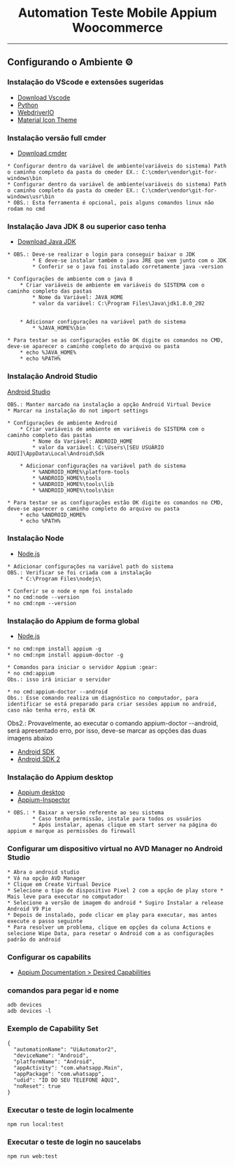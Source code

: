 <h1 align="center">Automation Teste Mobile Appium Woocommerce</h1>

---

## Configurando o Ambiente :gear:

### Instalação do VScode e extensões sugeridas
* [Download Vscode](https://code.visualstudio.com/download)
* [Python](https://marketplace.visualstudio.com/items?itemName=ms-python.python)
* [WebdriverIO](https://webdriver.io/)
* [Material Icon Theme](https://marketplace.visualstudio.com/items?itemName=PKief.material-icon-theme)

### Instalação versão full cmder
* [Download cmder](https://cmder.net/)
```
* Configurar dentro da variável de ambiente(variáveis do sistema) Path  o caminho completo da pasta do cmeder EX.: C:\cmder\vendor\git-for-windows\bin 
* Configurar dentro da variável de ambiente(variáveis do sistema) Path  o caminho completo da pasta do cmeder EX.: C:\cmder\vendor\git-for-windows\usr\bin
* OBS.: Esta ferramenta é opcional, pois alguns comandos linux não rodam no cmd
```

### Instalação Java JDK 8 ou superior caso tenha
* [Download Java JDK](https://www.oracle.com/br/java/technologies/javase/javase8-archive-downloads.html)
```
* OBS.: Deve-se realizar o login para conseguir baixar o JDK
        * E deve-se instalar também o java JRE que vem junto com o JDK
        * Conferir se o java foi instalado corretamente java -version
```
```
* Configurações de ambiente com o java 8
    * Criar variáveis de ambiente em variáveis do SISTEMA com o caminho completo das pastas
        * Nome da Variável: JAVA_HOME
        * valor da variável: C:\Program Files\Java\jdk1.8.0_202

    
    * Adicionar configurações na variável path do sistema
        * %JAVA_HOME%\bin
```
```
* Para testar se as configurações estão OK digite os comandos no CMD, deve-se aparecer o caminho completo do arquivo ou pasta
    * echo %JAVA_HOME%
    * echo %PATH%
```

### Instalação Android Studio
[Android Studio](https://developer.android.com/studio)
```
OBS.: Manter marcado na instalação a opção Android Virtual Device 
* Marcar na instalação do not import settings
```

```
* Configurações de ambiente Android
    * Criar variáveis de ambiente em variáveis do SISTEMA com o caminho completo das pastas
        * Nome da Variável: ANDROID_HOME
        * valor da variável: C:\Users\[SEU USUÁRIO AQUI]\AppData\Local\Android\Sdk
    
    * Adicionar configurações na variável path do sistema
        * %ANDROID_HOME%\platform-tools
        * %ANDROID_HOME%\tools
        * %ANDROID_HOME%\tools\lib
        * %ANDROID_HOME%\tools\bin
```

```
* Para testar se as configurações estão OK digite os comandos no CMD, deve-se aparecer o caminho completo do arquivo ou pasta
    * echo %ANDROID_HOME%
    * echo %PATH%
```

### Instalação Node
* [Node.js](https://nodejs.org/en/)
```
* Adicionar configurações na variável path do sistema
OBS.: Verificar se foi criada com a instalação
    * C:\Program Files\nodejs\
```

```
* Conferir se o node e npm foi instalado 
* no cmd:node --version
* no cmd:npm --version
```

### Instalação do Appium de forma global
* [Node.js](https://nodejs.org/en/)
```
* no cmd:npm install appium -g
* no cmd:npm install appium-doctor -g
```

```
* Comandos para iniciar o servidor Appium :gear:
* no cmd:appium
Obs.: isso irá iniciar o servidor

* no cmd:appium-doctor --android
Obs.: Esse comando realiza um diagnóstico no computador, para identificar se está preparado para criar sessões appium no android, caso não tenha erro, está OK
```
Obs2.: Provavelmente, ao executar o comando appium-doctor --android, será apresentado erro, por isso, deve-se marcar as opções das duas imagens abaixo 
* [Android SDK](https://i.stack.imgur.com/TIPNE.png)
* [Android SDK 2](https://i.stack.imgur.com/a0mtv.png)

### Instalação do Appium desktop
* [Appium desktop](https://appium.io/)
* [Appium-Inspector](https://github.com/appium/appium-inspector/releases)

```
* OBS.: * Baixar a versão referente ao seu sistema
        * Caso tenha permissão, instale para todos os usuários
        * Após instalar, apenas clique em start server na página do appium e marque as permissões do firewall
```


### Configurar um dispositivo virtual no AVD Manager no Android Studio
```
* Abra o android studio
* Vá na opção AVD Manager
* Clique em Create Virtual Device
* Selecione o tipo de dispositivo Pixel 2 com a opção de play store * Mais leve para executar no computador
* Selecione a versão de imagem do android * Sugiro Instalar a release Android V9 Pie
* Depois de instalado, pode clicar em play para executar, mas antes execute o passo seguinte
* Para resolver um problema, clique em opções da coluna Actions e selecione Wipe Data, para resetar o Android com a as configurações padrão do android 
```


### Configurar os capabilits 
* [Appium Documentation > Desired Capabilities](https://appium.io/docs/en/writing-running-appium/caps/)

### comandos para pegar id e nome
```
adb devices
adb devices -l
```

### Exemplo de Capability Set
```
{
  "automationName": "UiAutomator2",
  "deviceName": "Android",
  "platformName": "Android",
  "appActivity": "com.whatsapp.Main",
  "appPackage": "com.whatsapp",
  "udid": "ID DO SEU TELEFONE AQUI",
  "noReset": true
}
```


### Executar o teste de login localmente
```
npm run local:test
```

### Executar o teste de login no saucelabs
```
npm run web:test
```